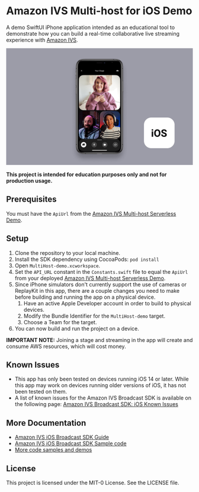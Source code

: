 # Amazon IVS Multi-host for iOS Demo

A demo SwiftUI iPhone application intended as an educational tool to demonstrate how you can build a real-time collaborative live streaming experience with [Amazon IVS](https://www.ivs.rocks/).

<img src="app-screenshot.png" alt="A screenshot of the demo application running on an iPhone." />

**This project is intended for education purposes only and not for production usage.**

## Prerequisites

You must have the `ApiUrl` from the [Amazon IVS Multi-host Serverless Demo](https://www.github.com/aws-samples/amazon-ivs-multi-host-serverless-demo).

## Setup

1. Clone the repository to your local machine.
2. Install the SDK dependency using CocoaPods: `pod install`
3. Open `MultiHost-demo.xcworkspace`.
4. Set the `API_URL` constant in the `Constants.swift` file to equal the `ApiUrl` from your deployed [Amazon IVS Multi-host Serverless Demo](https://www.github.com/aws-samples/amazon-ivs-multi-host-serverless-demo).
5. Since iPhone simulators don't currently support the use of cameras or ReplayKit in this app, there are a couple changes you need to make before building and running the app on a physical device.
   1. Have an active Apple Developer account in order to build to physical devices.
   2. Modify the Bundle Identifier for the `MultiHost-demo` target.
   3. Choose a Team for the target.
6. You can now build and run the project on a device.

**IMPORTANT NOTE:** Joining a stage and streaming in the app will create and consume AWS resources, which will cost money.

## Known Issues

- This app has only been tested on devices running iOS 14 or later. While this app may work on devices running older versions of iOS, it has not been tested on them.
- A list of known issues for the Amazon IVS Broadcast SDK is available on the following page: [Amazon IVS Broadcast SDK: iOS Known Issues](https://docs.aws.amazon.com/ivs/latest/userguide/broadcast-ios-issues.html)

## More Documentation

- [Amazon IVS iOS Broadcast SDK Guide](https://docs.aws.amazon.com/ivs/latest/userguide/broadcast-ios.html)
- [Amazon IVS iOS Broadcast SDK Sample code](https://github.com/aws-samples/amazon-ivs-broadcast-ios-sample)
- [More code samples and demos](https://www.ivs.rocks/examples)

## License

This project is licensed under the MIT-0 License. See the LICENSE file.
